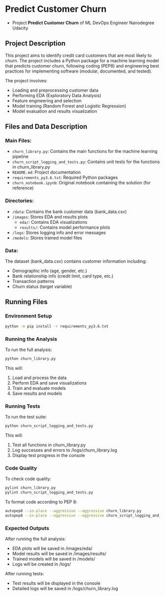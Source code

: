 # Predict Customer Churn

- Project **Predict Customer Churn** of ML DevOps Engineer Nanodegree Udacity

## Project Description
This project aims to identify credit card customers that are most likely to churn. The project includes a Python package for a machine learning model that predicts customer churn, following coding (PEP8) and engineering best practices for implementing software (modular, documented, and tested).

The project involves:
- Loading and preprocessing customer data
- Performing EDA (Exploratory Data Analysis)
- Feature engineering and selection
- Model training (Random Forest and Logistic Regression)
- Model evaluation and results visualization

## Files and Data Description

### Main Files:
- `churn_library.py`: Contains the main functions for the machine learning pipeline
- `churn_script_logging_and_tests.py`: Contains unit tests for the functions in churn_library.py
- `README.md`: Project documentation
- `requirements_py3.6.txt`: Required Python packages
- `churn_notebook.ipynb`: Original notebook containing the solution (for reference)

### Directories:
- `/data`: Contains the bank customer data (bank_data.csv)
- `/images`: Stores EDA and results plots
  - `eda/`: Contains EDA visualizations
  - `results/`: Contains model performance plots
- `/logs`: Stores logging info and error messages
- `/models`: Stores trained model files

### Data:
The dataset (bank_data.csv) contains customer information including:
- Demographic info (age, gender, etc.)
- Bank relationship info (credit limit, card type, etc.)
- Transaction patterns
- Churn status (target variable)

## Running Files

### Environment Setup
```bash
python -m pip install -r requirements_py3.6.txt
```

### Running the Analysis
To run the full analysis:
```bash
python churn_library.py
```
This will:
1. Load and process the data
2. Perform EDA and save visualizations
3. Train and evaluate models
4. Save results and models

### Running Tests
To run the test suite:
```bash
python churn_script_logging_and_tests.py
```
This will:
1. Test all functions in churn_library.py
2. Log successes and errors to /logs/churn_library.log
3. Display test progress in the console

### Code Quality
To check code quality:
```bash
pylint churn_library.py
pylint churn_script_logging_and_tests.py
```

To format code according to PEP 8:
```bash
autopep8 --in-place --aggressive --aggressive churn_library.py
autopep8 --in-place --aggressive --aggressive churn_script_logging_and_tests.py
```

### Expected Outputs
After running the full analysis:
- EDA plots will be saved in /images/eda/
- Model results will be saved in /images/results/
- Trained models will be saved in /models/
- Logs will be created in /logs/

After running tests:
- Test results will be displayed in the console
- Detailed logs will be saved in /logs/churn_library.log